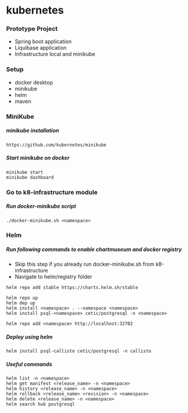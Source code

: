 # kubernetes

### Prototype Project
* Spring boot application
* Liquibase application
* Infrastructure local and minikube

### Setup
* docker desktop 
* minikube
* helm
* maven

### MiniKube
##### minikube installation
```
https://github.com/kubernetes/minikube
```

##### Start minikube on docker
```
minikube start
minikube dashboard
```

### Go to k8-infrastructure module
##### Run docker-minikube script
```
./docker-minikube.sh <namespace>
```

### Helm
##### Run following commands to enable chartmuseum and docker registry
* Skip this step if you already run docker-minikube.sh from k8-infrastructure
* Navigate to helm/registry folder

```
helm repo add stable https://charts.helm.sh/stable

helm repo up
helm dep up
helm install <namespace> . --namespace <namespace>
helm install psql-<namespace> cetic/postgresql -n <namespace>

helm repo add <namespace> http://localhost:32702
```

##### Deploy using helm
```
helm install psql-callisto cetic/postgresql -n callisto
```

##### Useful commands
```
helm list -n <namespace>
helm get manifest <release_name> -n <namespace>
helm history <release_name> -n <namespace>
helm rollback <release_name> <revision> -n <namespace>
helm delete <release_name> -n <namespace>
helm search hub postgresql
```
